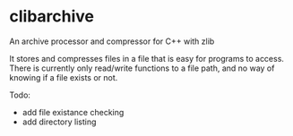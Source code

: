 # clibarchive
An archive processor and compressor for C++ with zlib

It stores and compresses files in a file that is easy for programs to access.
There is currently only read/write functions to a file path, and no way of
knowing if a file exists or not.

Todo:
- add file existance checking
- add directory listing
